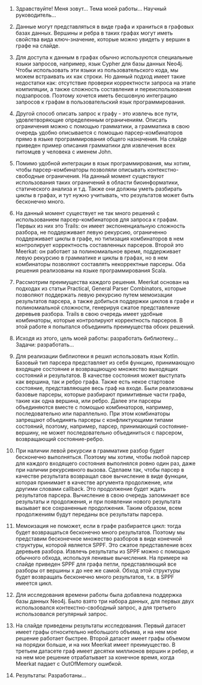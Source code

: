 1. Здравствуйте! Меня зовут... Тема моей работы... Научный руководитель...

2. Данные могут представляться в виде графа и храниться в графовых базах данных. Вершины и ребра в таких графах могут иметь свойства вида ключ-значение, которые можно увидеть у вершин в графе на слайде. 

3. Для доступа к данным в графах обычно используются специальные языки запросов, например, язык Cypher для базы данных Neo4j. Чтобы использовать эти языки из пользовательского кода, мы можем встраивать их как строки. Но данный подход имеет такие недостатки как: отсутствие проверки корректности запроса на этапе компиляции, а также сложность составления и переиспользования подзапросов. Поэтому хочется иметь бесшовную интеграцию запросов к графам в пользовательский язык программирования.

4. Другой способ описать запрос к графу - это извлечь все пути, удовлетворяющие определенным ограничениям. Описать ограничения можно с помощью грамматики, а грамматика в свою очередь удобно описывается с помощью парсер-комбинаторов прямо в языке программирования общего назначения. На слайде приведен пример описания грамматики для извлечения всех питомцев у человека с именем John.

5. Помимо удобной интеграции в язык программирования, мы хотим, чтобы парсер-комбинаторы позволяли описывать контекстно-свободные ограничения. На данный момент существуют использования таких ограничений в области биоинформатики, статического анализа и т.д. Также они должны уметь разбирать циклы в графах, и тут нужно учитывать, что результатов может быть бесконечно много. 

6. На данный момент существует не так много решений с использованием парсер-комбинаторов для запроса к графам. Первых из них это Trails: он имеет экспоненциальную сложность разбора, не поддерживает левую рекурсию, ограниченно поддерживает циклы в графе, но типизация комбинаторов в нем контролирует корректность составленных парсеров. Второй это Meerkat: он работает за полиномиальное время, поддерживает левую рекурсию в грамматике и циклы в графах, но в нем комбинаторы позволяют составлять некорректные парсеры. Оба решения реализованы на языке программирования Scala.

7. Рассмотрим преимущества каждого решения. Meerkat основан на подходах из статьи Practical, General Parser Combinators, которые позволяют поддержать левую рекурсию путем мемоизации результатов парсера, а также добиться поддержки циклов в графе и полиномиальной сложности, генерируя сжатое представление деревьев разбора. Trails в свою очередь имеет удобные комбинаторы, которые контролируют корректность парсеров. В этой работе я попытался объединить преимущества обоих решений.  

8. Исходя из этого, цель моей работы: разработать библиотеку... Задачи: разработать...

9. Для реализации библиотеки я решил использовать язык Kotlin. Базовый тип парсера представляет из себя функцию, принимающую входящее состояние и возвращающую множество выходящих состояний и результатов. В качестве состояния может выступать как вершина, так и ребро графа. Также есть некое стартовое состояние, представляющее весь граф на входе. 
Были реализованы базовые парсеры, которые разбирают примитивные части графа, такие как одна вершина, или ребро. Далее эти парсеры объединяются вместе с помощью комбинаторов, например, последовательно или параллельно. При этом комбинаторы запрещают объединять парсеры с конфликтующими типами состояний, поэтому, например, парсер, принимающий состояние-вершину, не может последовательно объединиться с парсером, возвращающий состояние-ребро.  

10. При наличии левой рекурсии в грамматике разбор будет бесконечно выполняться. Поэтому мы хотим, чтобы любой парсер для каждого входящего состояния выполнялся ровно один раз, даже при наличии рекурсивного вызова. Сделаем так, чтобы парсер в качестве результата возвращал свое вычисление в виде функции, которая принимает в качестве аргумента продолжение, или другими словами callback. Это продолжение будет ждать результатов парсера. Вычисление в свою очередь запоминает все результаты и продолжения, и при появлении нового результата вызывает все сохраненные продолжения. Таким образом, всем продолжениям будут переданы все результаты парсера. 

11. Мемоизация не поможет, если в графе разбирается цикл: тогда будет возвращаться бесконечно много результатов. Поэтому мы представим бесконечное множество разборов в виде конечной структуры, которой является SPPF. Это сжатое представление всех деревьев разбора. Извлечь результаты из SPPF можно с помощью обычного обхода, используя ленивые вычисления. На примере на слайде приведен SPPF для графа петли, представляющий все разборы от вершины x до нее же самой. Обход этой структуры будет возвращать бесконечно много результатов, т.к. в SPPF имеется цикл.

12. Для исследования времени работы была добавлена поддержка базы данных Neo4j. Было взято три набора данных, для первых двух использовался контекстно-свободный запрос, а для третьего использовался регулярный запрос. 

13. На слайде приведены результаты исследования. Первый датасет имеет графы относительно небольшого объема, и на нем мое решение работает быстрее. Второй датасет имеет графы объемом на порядки больше, и на них Meerkat имеет преимущество. В третьем датасете граф имеет десятки миллионов вершин и ребер, и на нем мое решение отрабатывает за конечное время, когда Meerkat падает с OutOfMemory ошибкой. 

14. Результаты: Разработаны...